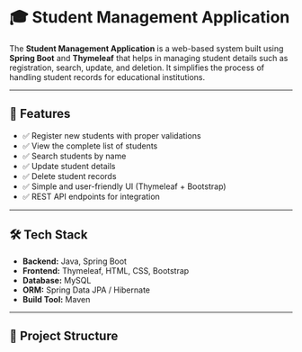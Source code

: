 # 🎓 Student Management Application

The **Student Management Application** is a web-based system built using **Spring Boot** and **Thymeleaf** that helps in managing student details such as registration, search, update, and deletion. It simplifies the process of handling student records for educational institutions.

---

## 🚀 Features
- ✅ Register new students with proper validations  
- ✅ View the complete list of students  
- ✅ Search students by name  
- ✅ Update student details  
- ✅ Delete student records  
- ✅ Simple and user-friendly UI (Thymeleaf + Bootstrap)  
- ✅ REST API endpoints for integration  

---

## 🛠️ Tech Stack
- **Backend:** Java, Spring Boot  
- **Frontend:** Thymeleaf, HTML, CSS, Bootstrap  
- **Database:** MySQL  
- **ORM:** Spring Data JPA / Hibernate  
- **Build Tool:** Maven  

---

## 📂 Project Structure
